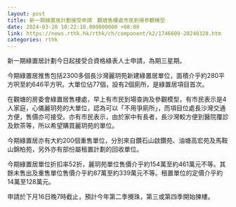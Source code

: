 ```yaml
---
layout: post
title: 新一期綠置居計劃接受申請　觀塘售樓處市民到場參觀模型
date: 2024-03-28 10:22:10.000000000 +08:00
link: https://news.rthk.hk/rthk/ch/component/k2/1746609-20240328.htm
categories: rthk
---
```


新一期綠置居計劃今日起接受合資格綠表人士申請，為期三星期。

今期綠置居推售包括2300多個長沙灣麗玥苑新建綠置居單位，面積介乎約280平方呎至約646平方呎。大單位佔77個，設有2個廁所，是綠置居項目首次。

在觀塘的房委會綠置居售樓處，早上有巿民到場查詢及參觀模型，有巿民表示是4人家庭，心儀麗玥苑的大單位，認為可以「不用爭廁所」，而項目位處長沙灣交通方便，售價亦可接受。亦有市民表示，由於家中有長者，長沙灣較方便到醫院覆診及飲茶等，所以希望購買麗玥苑的單位。

今期綠置居亦有大約200個重售單位，分別來自鑽石山啟鑽苑、油塘高宏苑及馬鞍山錦柏苑，另外亦有部份屬租置計劃的回收單位。

今期綠置居單位折扣率52折，麗玥苑單位售價介乎約154萬至約461萬元不等。其餘未售出及重售單位售價介乎約87萬至約339萬元不等。租置單位的定價介乎約14萬至128萬元。
 
申請於下月16日晚7時截止，預計今年第二季攪珠，第三或第四季開始揀樓。
